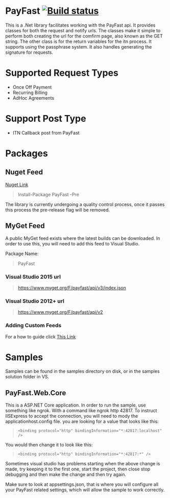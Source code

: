 # PayFast [![Build status](https://ci.appveyor.com/api/projects/status/0m01brynop7cxjj1/branch/master?svg=true)](https://ci.appveyor.com/project/e3PTeam/payfast/branch/master)

This is a .Net library facilitates working with the PayFast api.
It provides classes for both the request and notify urls.
The classes make it simple to perform both creating the url for the comfirm page,
also known as the GET string. The other class is for the return variables for the itn process.
It supports using the passphrase system. It also handles generating the signature for requests.

# Supported Request Types

* Once Off Payment
* Recurring Billing
* AdHoc Agreements

# Support Post Type

* ITN Callback post from PayFast

# Packages

## Nuget Feed

[Nuget Link](https://www.nuget.org/packages/PayFast/)

> Install-Package PayFast -Pre

The library is currently undergoing a quality control process, once it passes this process
the pre-release flag will be removed.

## MyGet Feed

A public MyGet feed exists where the latest builds can be downloaded.
In order to use this, you will need to add this feed to Visual Studio.

Package Name: 

> PayFast

### Visual Studio 2015 url

> https://www.myget.org/F/payfast/api/v3/index.json

### Visual Studio 2012+ url

> https://www.myget.org/F/payfast/api/v2

### Adding Custom Feeds

For a how to guide click [This Link](https://docs.microsoft.com/en-us/nuget/hosting-packages/overview)

# Samples

Samples can be found in the samples directory on disk, or in the samples solution folder in VS.

## PayFast.Web.Core

This is a ASP.NET Core application. In order to run the sample, use something like ngrok.
With a command like ngrok http 42817. To instruct IISExpress to accept the connection, you will 
need to mody the applicationhost.config file. you are looking for a value that looks like this:

> ```<binding protocol="http" bindingInformation="*:42817:localhost" />```

You would then change it to look like this:

> ```<binding protocol="http" bindingInformation="*:42817:*" />```

Sometimes visual studio has problems starting when the above change is made, try keeping it to the first one,
start the project, then close stop debugging and then make the change and then try again.

Make sure to look at appsettings.json, that is where you will configure all your PayFast related settings,
which will allow the sample to work correctly.
